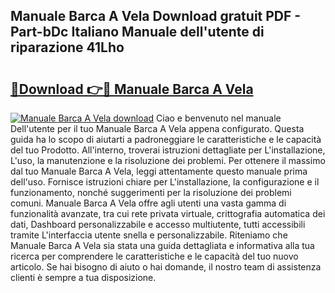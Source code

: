## Manuale Barca A Vela Download gratuit PDF - Part-bDc Italiano Manuale dell'utente di riparazione 41Lho

# <h2><a href="http://dfb9a4f.blite.top/?on=Manuale+Barca+A+Vela">🔗Download 👉🔴 Manuale Barca A Vela</a></h2>

[![Manuale Barca A Vela download](https://i.imgur.com/lujVjoI.png)](http://dfb9a4f.blite.top/?on=Manuale+Barca+A+Vela)
Ciao e benvenuto nel manuale Dell'utente per il tuo Manuale Barca A Vela appena configurato. Questa guida ha lo scopo di aiutarti a padroneggiare le caratteristiche e le capacità del tuo Prodotto. All'interno, troverai istruzioni dettagliate per L'installazione, L'uso, la manutenzione e la risoluzione dei problemi. Per ottenere il massimo dal tuo Manuale Barca A Vela, leggi attentamente questo manuale prima dell'uso. Fornisce istruzioni chiare per L'installazione, la configurazione e il funzionamento, nonché suggerimenti per la risoluzione dei problemi comuni. Manuale Barca A Vela offre agli utenti una vasta gamma di funzionalità avanzate, tra cui rete privata virtuale, crittografia automatica dei dati, Dashboard personalizzabile e accesso multiutente, tutti accessibili tramite L'interfaccia utente snella e personalizzabile. Riteniamo che Manuale Barca A Vela sia stata una guida dettagliata e informativa alla tua ricerca per comprendere le caratteristiche e le capacità del tuo nuovo articolo. Se hai bisogno di aiuto o hai domande, il nostro team di assistenza clienti è sempre a tua disposizione.
